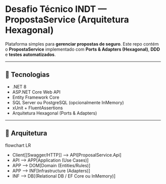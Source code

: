 # Desafio Técnico INDT — PropostaService (Arquitetura Hexagonal)

Plataforma simples para **gerenciar propostas de seguro**. Este repo contém o **PropostaService** implementado com **Ports & Adapters (Hexagonal)**, **DDD** e **testes automatizados**.  

---

## 🚀 Tecnologias
- .NET 8
- ASP.NET Core Web API
- Entity Framework Core
- SQL Server ou PostgreSQL (opcionalmente InMemory)
- xUnit + FluentAssertions
- Arquitetura Hexagonal (Ports & Adapters)

---

## 🧭 Arquitetura

flowchart LR
  -  Client[[Swagger/HTTP]] --> API[ProposalService.Api]
  -  API --> APP[Application (Use Cases)]
  -  APP --> DOM[Domain (Entities/Rules)]
  -  APP --> INF[Infrastructure (Adapters)]
  -  INF --> DB[(Relational DB / EF Core ou InMemory)]
